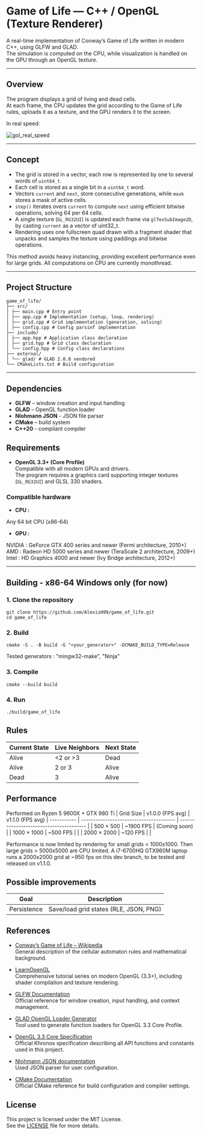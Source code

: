 # Game of Life — C++ / OpenGL (Texture Renderer)

A real-time implementation of Conway’s Game of Life written in modern C++, using GLFW and GLAD.  
The simulation is computed on the CPU, while visualization is handled on the GPU through an OpenGL texture.

---

## Overview

The program displays a grid of living and dead cells.  
At each frame, the CPU updates the grid according to the Game of Life rules, uploads it as a texture, and the GPU renders it to the screen.

In real speed:

![gol_real_speed](https://i.imgur.com/E2rxiD0.gif)

---

## Concept

- The grid is stored in a vector, each row is represented by one to several words of `uint64_t`.
- Each cell is stored as a single bit in a `uint64_t` word.  
- Vectors `current` and `next`, store consecutive generations, while `mask` stores a mask of active cells.
- `step()` iterates overs `current` to compute `next` using efficient bitwise operations, solving 64 per 64 cells.  
- A single texture (`GL_RG32UI`) is updated each frame via `glTexSubImage2D`, by casting `current` as a vector of uint32_t.  
- Rendering uses one fullscreen quad drawn with a fragment shader that unpacks and samples the texture using paddings and bitwise operations.

This method avoids heavy instancing, providing excellent performance even for large grids. All computations on CPU are currently monothread.

---

## Project Structure

````
game_of_life/
├── src/
│ ├── main.cpp # Entry point
│ ├── app.cpp # Implementation (setup, loop, rendering)
│ ├── grid.cpp # Grid implementation (generation, solving)
│ ├── config.cpp # Config parsinf implementation
├── include/
│ ├── app.hpp # Application class declaration
│ ├── grid.hpp # Grid class declaration
│ └── config.hpp # Config class declarations
├── external/
│ └── glad/ # GLAD 2.0.8 vendored
└── CMakeLists.txt # Build configuration
````
---

## Dependencies

- **GLFW** – window creation and input handling  
- **GLAD** – OpenGL function loader
- **Nlohmann JSON** - JSON file parser  
- **CMake** – build system  
- **C++20** - compliant compiler

## Requirements

- **OpenGL 3.3+ (Core Profile)**  
  Compatible with all modern GPUs and drivers.  
  The program requires a graphics card supporting integer textures (`GL_RG32UI`) and GLSL 330 shaders.

### Compatible hardware
- **CPU :**

Any 64 bit CPU (x86-64)

- **GPU :**

NVIDIA : GeForce GTX 400 series and newer (Fermi architecture, 2010+)  
AMD : Radeon HD 5000 series and newer (TeraScale 2 architecture, 2009+)  
Intel : HD Graphics 4000 and newer (Ivy Bridge architecture, 2012+)

---

## Building - x86-64 Windows only (for now)

### 1. Clone the repository

```
git clone https://github.com/AlexisH99/game_of_life.git
cd game_of_life
```

### 2. Build

```
cmake -S . -B build -G "<your_generator>" -DCMAKE_BUILD_TYPE=Release
```
Tested generators : "mingw32-make", "Ninja"

### 3. Compile

```
cmake --build build
```

### 4. Run

```
./build/game_of_life
```

## Rules

| Current State | Live Neighbors | Next State |
| ------------- | -------------- | ---------- |
| Alive         | <2 or >3       | Dead       |
| Alive         | 2 or 3         | Alive      |
| Dead          | 3              | Alive      |

## Performance

Performed on Ryzen 5 9600X + GTX 980 Ti
| Grid Size   | v1.0.0 (FPS avg)                        | v1.1.0 (FPS avg)
| ----------- | --------------------------------------- | --------------------------------------- |
| 500 × 500   | ~1900 FPS                               | (Coming soon)                           |
| 1000 × 1000 | ~500 FPS                                |                                         |
| 2000 × 2000 | ~120 FPS                                |                                         |

Performance is now limited by rendering for small grids < 1000x1000. Then large grids > 5000x5000 are CPU limited.
A i7-6700HQ GTX960M laptop runs a 2000x2000 grid at ~950 fps on this dev branch, to be tested and released on v1.1.0.

## Possible improvements

| Goal               | Description                                                    |
| ------------------ | -------------------------------------------------------------- |
| Persistence        | Save/load grid states (RLE, JSON, PNG)                         |

## References

- [Conway’s Game of Life – Wikipedia](https://en.wikipedia.org/wiki/Conway%27s_Game_of_Life)  
  General description of the cellular automaton rules and mathematical background.

- [LearnOpenGL](https://learnopengl.com/)  
  Comprehensive tutorial series on modern OpenGL (3.3+), including shader compilation and texture rendering.

- [GLFW Documentation](https://www.glfw.org/docs/latest/)  
  Official reference for window creation, input handling, and context management.

- [GLAD OpenGL Loader Generator](https://glad.dav1d.de/)  
  Tool used to generate function loaders for OpenGL 3.3 Core Profile.

- [OpenGL 3.3 Core Specification](https://registry.khronos.org/OpenGL/specs/gl/glspec33.core.pdf)  
  Official Khronos specification describing all API functions and constants used in this project.
  
- [Nlohmann JSON documentation](https://json.nlohmann.me/)  
  Used JSON parser for user configuration. 

- [CMake Documentation](https://cmake.org/documentation/)  
  Official CMake reference for build configuration and compiler settings.

## License

This project is licensed under the MIT License.  
See the [LICENSE](./LICENSE) file for more details.
